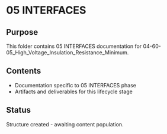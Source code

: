 # 05 INTERFACES

## Purpose
This folder contains 05 INTERFACES documentation for 04-60-05_High_Voltage_Insulation_Resistance_Minimum.

## Contents
- Documentation specific to 05 INTERFACES phase
- Artifacts and deliverables for this lifecycle stage

## Status
Structure created - awaiting content population.
